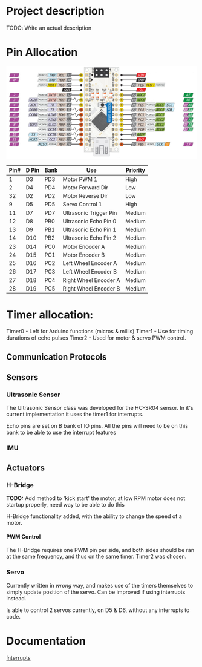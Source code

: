 # Project description

TODO: Write an actual description

# Pin Allocation

![Nano Pins.jpeg](documentation%2FNano%20Pins.jpeg)

| Pin# | D Pin | Bank | Use                    | Priority |
|------|-------|------|------------------------|----------|
| 1    | D3    | PD3  | Motor PWM 1            | High     |
| 2    | D4    | PD4  | Motor Forward Dir      | Low      |
| 32   | D2    | PD2  | Motor Reverse Dir      | Low      |
| 9    | D5    | PD5  | Servo Control 1        | High     |
| 11   | D7    | PD7  | Ultrasonic Trigger Pin | Medium   |
| 12   | D8    | PB0  | Ultrasonic Echo Pin 0  | Medium   |
| 13   | D9    | PB1  | Ultrasonic Echo Pin 1  | Medium   |
| 14   | D10   | PB2  | Ultrasonic Echo Pin 2  | Medium   |
| 23   | D14   | PC0  | Motor Encoder A        | Medium   |
| 24   | D15   | PC1  | Motor Encoder B        | Medium   |
| 25   | D16   | PC2  | Left Wheel Encoder A   | Medium   |
| 26   | D17   | PC3  | Left Wheel Encoder B   | Medium   |
| 27   | D18   | PC4  | Right Wheel Encoder A  | Medium   |
| 28   | D19   | PC5  | Right Wheel Encoder B  | Medium   |

[//]: # (| 10   | D6    | PD6  | Servo Control 2        | High     |)

# Timer allocation:

Timer0 - Left for Arduino functions (micros & millis)
Timer1 - Use for timing durations of echo pulses
Timer2 - Used for motor & servo PWM control.

## Communication Protocols

## Sensors

### Ultrasonic Sensor

The Ultrasonic Sensor class was developed for the HC-SR04 sensor. In it's current implementation it uses the timer1 for
interrupts.

Echo pins are set on B bank of IO pins. All the pins will need to be on this bank to be able to use the interrupt
features

### IMU

## Actuators

### H-Bridge

**TODO:** Add method to 'kick start' the motor, at low RPM motor does not startup properly, need way to be able to do
this

H-Bridge functionality added, with the ability to change the speed of a motor.

#### PWM Control

The H-Bridge requires one PWM pin per side, and both sides should be ran at the same frequency, and thus on the same
timer. Timer2 was chosen.

### Servo

Currently written in *wrong* way, and makes use of the timers themselves to simply update position of the servo. Can be
improved if using interrupts instead.

Is able to control 2 servos currently, on D5 & D6, without any interrupts to code.

# Documentation

[Interrupts](documentation/interrupts.md)
